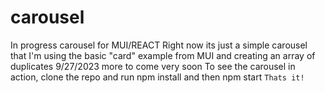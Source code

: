 # carousel
In progress carousel for MUI/REACT
Right now its just a simple carousel that I'm using the basic "card" example from MUI and
creating an array of duplicates 9/27/2023
more to come very soon
To see the carousel in action, clone the repo and run npm install and then npm start
```Thats it!```

